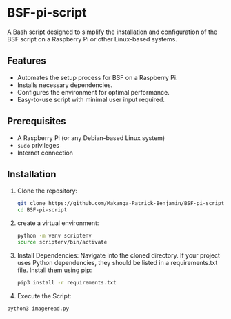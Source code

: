 # BSF-pi-script

A Bash script designed to simplify the installation and configuration of the BSF script on a Raspberry Pi or other Linux-based systems.

## Features
- Automates the setup process for BSF on a Raspberry Pi.
- Installs necessary dependencies.
- Configures the environment for optimal performance.
- Easy-to-use script with minimal user input required.

## Prerequisites
- A Raspberry Pi (or any Debian-based Linux system)
- `sudo` privileges
- Internet connection

## Installation
1. Clone the repository:
   ```bash
   git clone https://github.com/Makanga-Patrick-Benjamin/BSF-pi-script.git
   cd BSF-pi-script
2. create a virtual environment:
   ```bash
   python -m venv scriptenv
   source scriptenv/bin/activate
4. Install Dependencies:
   Navigate into the cloned directory. If your project uses Python dependencies, they should be listed in a requirements.txt file. Install them using pip:
   ```bash
   pip3 install -r requirements.txt
5.  Execute the Script:
   ```bash
   python3 imageread.py
